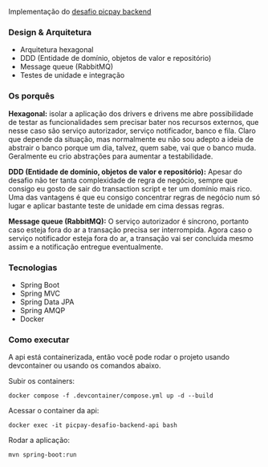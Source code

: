 Implementação do [desafio picpay backend](https://github.com/PicPay/picpay-desafio-backend)

### Design & Arquitetura
- Arquitetura hexagonal
- DDD (Entidade de domínio, objetos de valor e repositório)
- Message queue (RabbitMQ)
- Testes de unidade e integração

### Os porquês
**Hexagonal:** isolar a aplicação dos drivers e drivens me abre possibilidade de testar as funcionalidades sem precisar bater nos recursos externos, que nesse caso são serviço autorizador, serviço notificador, banco e fila.
Claro que depende da situação, mas normalmente eu não sou adepto a ideia de abstrair o banco porque um dia, talvez, quem sabe, vai que o banco muda. Geralmente eu crio abstrações para aumentar a testabilidade. 

**DDD (Entidade de domínio, objetos de valor e repositório):** Apesar do desafio não ter tanta complexidade de regra de negócio, sempre que consigo eu gosto de sair do transaction script e ter um domínio mais rico. Uma das vantagens é que eu consigo concentrar regras de negócio num só lugar e aplicar bastante teste de unidade em cima dessas regras.

**Message queue (RabbitMQ):** O serviço autorizador é síncrono, portanto caso esteja fora do ar a transação precisa ser interrompida. 
Agora caso o serviço notificador esteja fora do ar, a transação vai ser concluida mesmo assim e a notificação entregue eventualmente.

### Tecnologias
- Spring Boot
- Spring MVC
- Spring Data JPA
- Spring AMQP
- Docker

### Como executar
A api está containerizada, então você pode rodar o projeto usando devcontainer ou usando os comandos abaixo.

Subir os containers:
```
docker compose -f .devcontainer/compose.yml up -d --build
```

Acessar o container da api:
```
docker exec -it picpay-desafio-backend-api bash
```

Rodar a aplicação:
```
mvn spring-boot:run
```